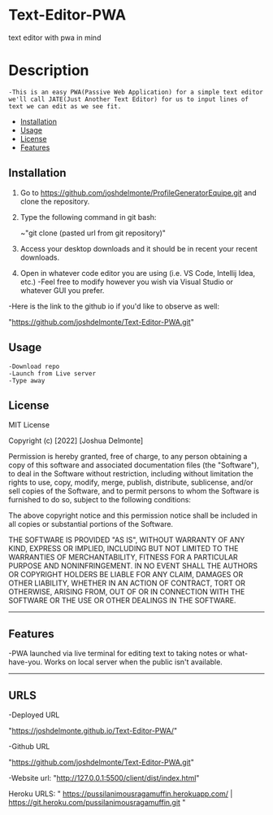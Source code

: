 # Text-Editor-PWA
text editor with pwa in mind

# Description

    -This is an easy PWA(Passive Web Application) for a simple text editor we'll call JATE(Just Another Text Editor) for us to input lines of text we can edit as we see fit.


- [Installation](#installation)
- [Usage](#usage)
- [License](#license)
- [Features](#features)
## Installation

1. Go to https://github.com/joshdelmonte/ProfileGeneratorEquipe.git and clone the repository.
    
2. Type the following command in git bash:

    ~"git clone (pasted url from git repository)"

3. Access your desktop downloads and it should be in recent your recent downloads.

4. Open in whatever code editor you are using (i.e. VS Code, Intellij Idea, etc.)
-Feel free to modify however you wish via Visual Studio or whatever GUI you prefer.

-Here is the link to the github io if you'd like to observe as well:

"https://github.com/joshdelmonte/Text-Editor-PWA.git"


## Usage

    -Download repo
    -Launch from Live server
    -Type away


## License

MIT License

Copyright (c) [2022] [Joshua Delmonte]

Permission is hereby granted, free of charge, to any person obtaining a copy
of this software and associated documentation files (the "Software"), to deal
in the Software without restriction, including without limitation the rights
to use, copy, modify, merge, publish, distribute, sublicense, and/or sell
copies of the Software, and to permit persons to whom the Software is
furnished to do so, subject to the following conditions:

The above copyright notice and this permission notice shall be included in all
copies or substantial portions of the Software.

THE SOFTWARE IS PROVIDED "AS IS", WITHOUT WARRANTY OF ANY KIND, EXPRESS OR
IMPLIED, INCLUDING BUT NOT LIMITED TO THE WARRANTIES OF MERCHANTABILITY,
FITNESS FOR A PARTICULAR PURPOSE AND NONINFRINGEMENT. IN NO EVENT SHALL THE
AUTHORS OR COPYRIGHT HOLDERS BE LIABLE FOR ANY CLAIM, DAMAGES OR OTHER
LIABILITY, WHETHER IN AN ACTION OF CONTRACT, TORT OR OTHERWISE, ARISING FROM,
OUT OF OR IN CONNECTION WITH THE SOFTWARE OR THE USE OR OTHER DEALINGS IN THE
SOFTWARE.

---

## Features

-PWA launched via live terminal for editing text to taking notes or what-have-you. Works on local server when the public isn't available.

---

## URLS
-Deployed URL

"https://joshdelmonte.github.io/Text-Editor-PWA/"

-Github URL

"https://github.com/joshdelmonte/Text-Editor-PWA.git"


-Website url:
"http://127.0.0.1:5500/client/dist/index.html"

Heroku URLS:
" https://pussilanimousragamuffin.herokuapp.com/ | https://git.heroku.com/pussilanimousragamuffin.git "